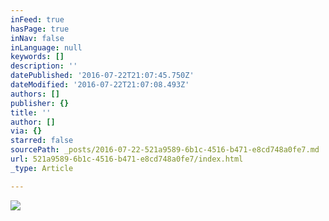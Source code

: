 ```yaml
---
inFeed: true
hasPage: true
inNav: false
inLanguage: null
keywords: []
description: ''
datePublished: '2016-07-22T21:07:45.750Z'
dateModified: '2016-07-22T21:07:08.493Z'
authors: []
publisher: {}
title: ''
author: []
via: {}
starred: false
sourcePath: _posts/2016-07-22-521a9589-6b1c-4516-b471-e8cd748a0fe7.md
url: 521a9589-6b1c-4516-b471-e8cd748a0fe7/index.html
_type: Article

---
```

![](https://the-grid-user-content.s3-us-west-2.amazonaws.com/da39b2a8-76ba-4fcf-9ffc-a622a2f25522.jpg)
